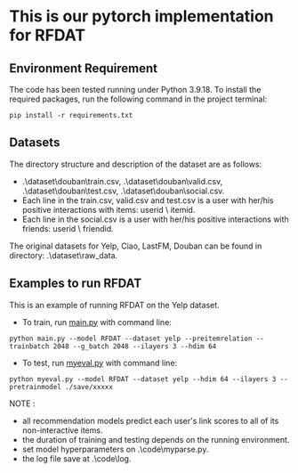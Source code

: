 # This is our pytorch implementation for RFDAT

## Environment Requirement
The code has been tested running under Python 3.9.18. To install the required packages, run the following command in the project terminal:
```
pip install -r requirements.txt
```

## Datasets
The directory structure and description of the dataset are as follows:
  *  .\dataset\douban\train.csv, .\dataset\douban\valid.csv, .\dataset\douban\test.csv, .\dataset\douban\social.csv.
  *  Each line in the train.csv, valid.csv and test.csv is a user with her/his positive interactions with items: userid \ itemid.
  *  Each line in the social.csv is a user with her/his positive interactions with friends: userid \ friendid.

The original datasets for Yelp, Ciao, LastFM, Douban can be found in directory: .\dataset\raw_data.


## Examples to run RFDAT
This is an example of running RFDAT on the Yelp dataset.
  * To train, run [main.py](./main.py) with command line:
```
python main.py --model RFDAT --dataset yelp --preitemrelation --trainbatch 2048 --g_batch 2048 --ilayers 3 --hdim 64
```
  * To test, run [myeval.py](./myeval.py) with command line:
```
python myeval.py --model RFDAT --dataset yelp --hdim 64 --ilayers 3 --pretrainmodel ./save/xxxxx
```

NOTE :
  * all recommendation models predict each user's link scores to all of its non-interactive items.
  * the duration of training and testing depends on the running environment.
  * set model hyperparameters on .\code\myparse.py.
  * the log file save at .\code\log.
